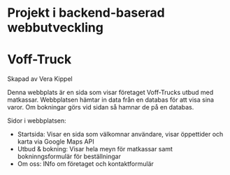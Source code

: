 # Projekt i backend-baserad webbutveckling
# Voff-Truck
Skapad av Vera Kippel

Denna webbplats är en sida som visar företaget Voff-Trucks utbud med matkassar.
Webbplatsen hämtar in data från en databas för att visa sina varor.
Om bokningar görs vid sidan så hamnar de på en databas.

Sidor i webbplatsen:
- Startsida: Visar en sida som välkomnar användare, visar öppettider och karta via Google Maps API
- Utbud & bokning: Visar hela meyn för matkassar samt bokninngsformulär för beställningar
- Om oss: INfo om företaget och kontaktformulär